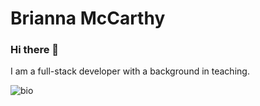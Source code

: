 # Brianna McCarthy

### Hi there 👋

I am a full-stack developer with a background in teaching. 

![bio](https://i.imgur.com/lHYQzlw.png)
<!--
**heyjudesmom/heyjudesmom** is a ✨ _special_ ✨ repository because its `README.md` (this file) appears on your GitHub profile.

Here are some ideas to get you started:

- 🔭 I’m currently working on ...
- 🌱 I’m currently learning ...
- 👯 I’m looking to collaborate on ...
- 🤔 I’m looking for help with ...
- 💬 Ask me about ...
- 📫 How to reach me: ...
- 😄 Pronouns: ...
- ⚡ Fun fact: ...
-->
